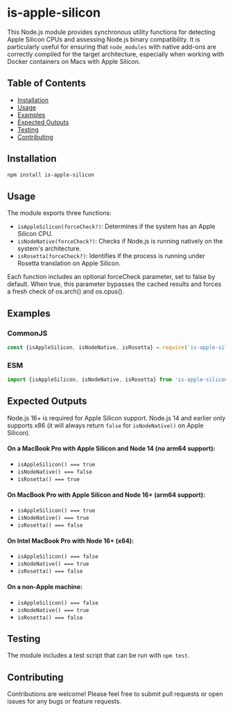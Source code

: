 # is-apple-silicon

This Node.js module provides synchronous utility functions for detecting Apple Silicon CPUs and assessing Node.js binary
compatibility. It is particularly useful for ensuring that `node_modules` with native add-ons are correctly compiled for
the target architecture, especially when working with Docker containers on Macs with Apple Silicon.

## Table of Contents

- [Installation](#installation)
- [Usage](#usage)
- [Examples](#examples)
- [Expected Outputs](#expected-outputs)
- [Testing](#testing)
- [Contributing](#contributing)

## Installation

```bash
npm install is-apple-silicon
```

## Usage

The module exports three functions:

- `isAppleSilicon(forceCheck?)`: Determines if the system has an Apple Silicon CPU.
- `isNodeNative(forceCheck?)`: Checks if Node.js is running natively on the system's architecture.
- `isRosetta(forceCheck?)`: Identifies if the process is running under Rosetta translation on Apple Silicon.

Each function includes an optional forceCheck parameter, set to false by default. When true, this parameter bypasses the cached results and forces a fresh check of os.arch() and os.cpus().

## Examples

### CommonJS

```javascript
const {isAppleSilicon, isNodeNative, isRosetta} = require('is-apple-silicon');
```

### ESM

```javascript
import {isAppleSilicon, isNodeNative, isRosetta} from 'is-apple-silicon';
```

## Expected Outputs

Node.js 16+ is required for Apple Silicon support. Node.js 14 and earlier only supports x86 (it will always
return `false` for `isNodeNative()` on Apple Silicon).

#### On a MacBook Pro with Apple Silicon and Node 14 (no arm64 support):

- `isAppleSilicon() === true`
- `isNodeNative() === false`
- `isRosetta() === true`

#### On MacBook Pro with Apple Silicon and Node 16+ (arm64 support):

- `isAppleSilicon() === true`
- `isNodeNative() === true`
- `isRosetta() === false`

#### On Intel MacBook Pro with Node 16+ (x64):

- `isAppleSilicon() === false`
- `isNodeNative() === true`
- `isRosetta() === false`

#### On a non-Apple machine:

- `isAppleSilicon() === false`
- `isNodeNative() === true`
- `isRosetta() === false`

## Testing

The module includes a test script that can be run with `npm test`.

## Contributing

Contributions are welcome! Please feel free to submit pull requests or open issues for any bugs or feature requests.
